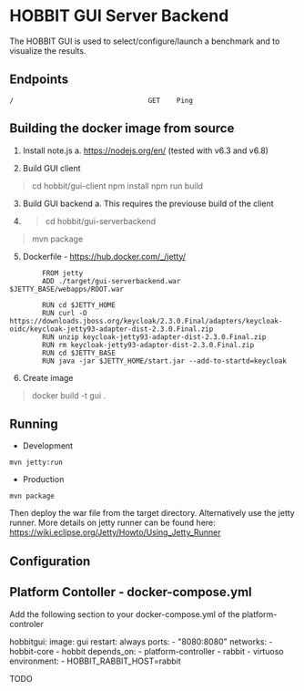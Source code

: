 # HOBBIT GUI Server Backend

The HOBBIT GUI is used to select/configure/launch a benchmark and to visualize the results. 

## Endpoints
```
/                                 GET    Ping
```


## Building the docker image from source

1. Install note.js
    a. https://nodejs.org/en/ (tested with v6.3 and v6.8)
  
2. Build GUI client
  > cd hobbit/gui-client
  > npm install
  > npm run build
  
3. Build GUI backend
    a. This requires the previouse build of the client
  4. > cd hobbit/gui-serverbackend
  > mvn package
  
  5. Dockerfile - https://hub.docker.com/_/jetty/

```
        FROM jetty
        ADD ./target/gui-serverbackend.war $JETTY_BASE/webapps/ROOT.war
        
        RUN cd $JETTY_HOME
        RUN curl -O https://downloads.jboss.org/keycloak/2.3.0.Final/adapters/keycloak-oidc/keycloak-jetty93-adapter-dist-2.3.0.Final.zip
        RUN unzip keycloak-jetty93-adapter-dist-2.3.0.Final.zip
        RUN rm keycloak-jetty93-adapter-dist-2.3.0.Final.zip
        RUN cd $JETTY_BASE
        RUN java -jar $JETTY_HOME/start.jar --add-to-startd=keycloak
```
  6. Create image
> docker build -t gui .


## Running

- Development
```
mvn jetty:run
```


- Production
```
mvn package
```
Then deploy the war file from the target directory.
Alternatively use the jetty runner.
More details on jetty runner can be found here: https://wiki.eclipse.org/Jetty/Howto/Using_Jetty_Runner

## Configuration



## Platform Contoller - docker-compose.yml
Add the following section to your docker-compose.yml of the platform-controler

  hobbitgui:
    image: gui
    restart: always
    ports:
      - "8080:8080"
    networks:
      - hobbit-core
      - hobbit
    depends_on:
      - platform-controller
      - rabbit
      - virtuoso
    environment:
      - HOBBIT_RABBIT_HOST=rabbit



TODO

